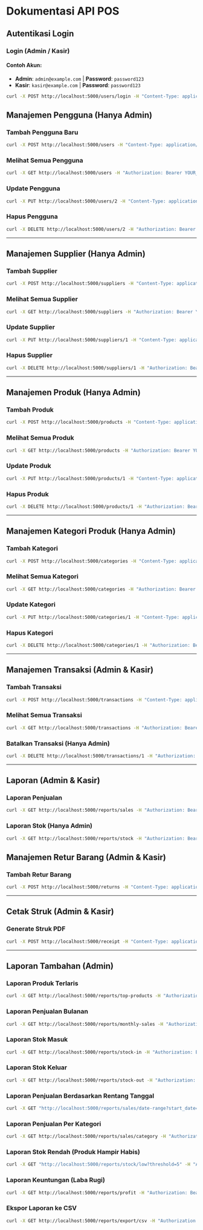 # Dokumentasi API POS

## Autentikasi Login
### Login (Admin / Kasir)
#### Contoh Akun:
- **Admin**: `admin@example.com` | **Password**: `password123`
- **Kasir**: `kasir@example.com` | **Password**: `password123`

```sh
curl -X POST http://localhost:5000/users/login -H "Content-Type: application/json" -d "{\"email\":\"staffadmin22@example.com\",\"password\":\"password123\"}"
```

## Manajemen Pengguna (Hanya Admin)
### Tambah Pengguna Baru
```sh
curl -X POST http://localhost:5000/users -H "Content-Type: application/json" -H "Authorization: Bearer YOUR_ADMIN_TOKEN" -d "{\"name\":\"Kasir Baru\",\"email\":\"kasir@example.com\",\"password\":\"password123\",\"role\":\"kasir\"}"
```

### Melihat Semua Pengguna
```sh
curl -X GET http://localhost:5000/users -H "Authorization: Bearer YOUR_ADMIN_TOKEN"
```

### Update Pengguna
```sh
curl -X PUT http://localhost:5000/users/2 -H "Content-Type: application/json" -H "Authorization: Bearer YOUR_ADMIN_TOKEN" -d "{\"name\":\"Kasir Update\",\"email\":\"kasir_update@example.com\",\"role\":\"kasir\"}"
```

### Hapus Pengguna
```sh
curl -X DELETE http://localhost:5000/users/2 -H "Authorization: Bearer YOUR_ADMIN_TOKEN"
```

-------------------------------------------------------------

## Manajemen Supplier (Hanya Admin)
### Tambah Supplier
```sh
curl -X POST http://localhost:5000/suppliers -H "Content-Type: application/json" -H "Authorization: Bearer YOUR_ADMIN_TOKEN" -d "{\"name\":\"Supplier A\",\"contact\":\"08123456789\",\"address\":\"Jl. Raya No. 10\"}"
```

### Melihat Semua Supplier
```sh
curl -X GET http://localhost:5000/suppliers -H "Authorization: Bearer YOUR_ADMIN_TOKEN"
```

### Update Supplier
```sh
curl -X PUT http://localhost:5000/suppliers/1 -H "Content-Type: application/json" -H "Authorization: Bearer YOUR_ADMIN_TOKEN" -d "{\"name\":\"Supplier Update\",\"contact\":\"08123456789\",\"address\":\"Jl. Baru No. 10\"}"
```

### Hapus Supplier
```sh
curl -X DELETE http://localhost:5000/suppliers/1 -H "Authorization: Bearer YOUR_ADMIN_TOKEN"
```

-------------------------------------------------------------

## Manajemen Produk (Hanya Admin)
### Tambah Produk
```sh
curl -X POST http://localhost:5000/products -H "Content-Type: application/json" -H "Authorization: Bearer YOUR_ADMIN_TOKEN" -d "{\"name\":\"Laptop Asus\",\"category_id\":1,\"unit\":\"pcs\",\"price\":12000000,\"stock\":5}"
```

### Melihat Semua Produk
```sh
curl -X GET http://localhost:5000/products -H "Authorization: Bearer YOUR_ADMIN_TOKEN"
```

### Update Produk
```sh
curl -X PUT http://localhost:5000/products/1 -H "Content-Type: application/json" -H "Authorization: Bearer YOUR_ADMIN_TOKEN" -d "{\"name\":\"Laptop HP\",\"category_id\":2,\"unit\":\"pcs\",\"price\":13000000,\"stock\":4}"
```

### Hapus Produk
```sh
curl -X DELETE http://localhost:5000/products/1 -H "Authorization: Bearer YOUR_ADMIN_TOKEN"
```

-------------------------------------------------------------

## Manajemen Kategori Produk (Hanya Admin)
### Tambah Kategori
```sh
curl -X POST http://localhost:5000/categories -H "Content-Type: application/json" -H "Authorization: Bearer YOUR_ADMIN_TOKEN" -d "{\"name\":\"Elektronik\"}"
```

### Melihat Semua Kategori
```sh
curl -X GET http://localhost:5000/categories -H "Authorization: Bearer YOUR_ADMIN_TOKEN"
```

### Update Kategori
```sh
curl -X PUT http://localhost:5000/categories/1 -H "Content-Type: application/json" -H "Authorization: Bearer YOUR_ADMIN_TOKEN" -d "{\"name\":\"Elektronik Baru\"}"
```

### Hapus Kategori
```sh
curl -X DELETE http://localhost:5000/categories/1 -H "Authorization: Bearer YOUR_ADMIN_TOKEN"
```

-------------------------------------------------------------

## Manajemen Transaksi (Admin & Kasir)
### Tambah Transaksi
```sh
curl -X POST http://localhost:5000/transactions -H "Content-Type: application/json" -H "Authorization: Bearer YOUR_TOKEN" -d "{\"customer_id\":1,\"total_price\":20000,\"items\":[{\"product_id\":1,\"quantity\":2,\"price\":10000}]}"
```

### Melihat Semua Transaksi
```sh
curl -X GET http://localhost:5000/transactions -H "Authorization: Bearer YOUR_TOKEN"
```

### Batalkan Transaksi (Hanya Admin)
```sh
curl -X DELETE http://localhost:5000/transactions/1 -H "Authorization: Bearer YOUR_ADMIN_TOKEN"
```

-------------------------------------------------------------

## Laporan (Admin & Kasir)
### Laporan Penjualan
```sh
curl -X GET http://localhost:5000/reports/sales -H "Authorization: Bearer YOUR_TOKEN"
```

### Laporan Stok (Hanya Admin)
```sh
curl -X GET http://localhost:5000/reports/stock -H "Authorization: Bearer YOUR_ADMIN_TOKEN"
```

## Manajemen Retur Barang (Admin & Kasir)
### Tambah Retur Barang
```sh
curl -X POST http://localhost:5000/returns -H "Content-Type: application/json" -H "Authorization: Bearer YOUR_TOKEN" -d "{\"transaction_id\":1,\"product_id\":2,\"quantity\":1}"
```

-------------------------------------------------------------

## Cetak Struk (Admin & Kasir)
### Generate Struk PDF
```sh
curl -X POST http://localhost:5000/receipt -H "Content-Type: application/json" -H "Authorization: Bearer YOUR_TOKEN" -d "{\"transaction_id\":1,\"customer_name\":\"Budi\",\"total_price\":50000,\"items\":[{\"product_name\":\"Produk A\",\"quantity\":2,\"price\":25000}]}"
```

-------------------------------------------------------------

## Laporan Tambahan (Admin)
### Laporan Produk Terlaris
```sh
curl -X GET http://localhost:5000/reports/top-products -H "Authorization: Bearer YOUR_ADMIN_TOKEN"
```

### Laporan Penjualan Bulanan
```sh
curl -X GET http://localhost:5000/reports/monthly-sales -H "Authorization: Bearer YOUR_ADMIN_TOKEN"
```

### Laporan Stok Masuk
```sh
curl -X GET http://localhost:5000/reports/stock-in -H "Authorization: Bearer YOUR_ADMIN_TOKEN"
```

### Laporan Stok Keluar
```sh
curl -X GET http://localhost:5000/reports/stock-out -H "Authorization: Bearer YOUR_ADMIN_TOKEN"
```

### Laporan Penjualan Berdasarkan Rentang Tanggal
```sh
curl -X GET "http://localhost:5000/reports/sales/date-range?start_date=2024-01-01&end_date=2024-02-01" -H "Authorization: Bearer YOUR_ADMIN_TOKEN"
```

### Laporan Penjualan Per Kategori
```sh
curl -X GET http://localhost:5000/reports/sales/category -H "Authorization: Bearer YOUR_ADMIN_TOKEN"
```

### Laporan Stok Rendah (Produk Hampir Habis)
```sh
curl -X GET "http://localhost:5000/reports/stock/low?threshold=5" -H "Authorization: Bearer YOUR_ADMIN_TOKEN"
```

### Laporan Keuntungan (Laba Rugi)
```sh
curl -X GET http://localhost:5000/reports/profit -H "Authorization: Bearer YOUR_ADMIN_TOKEN"
```

### Ekspor Laporan ke CSV
```sh
curl -X GET http://localhost:5000/reports/export/csv -H "Authorization: Bearer YOUR_ADMIN_TOKEN"
```

